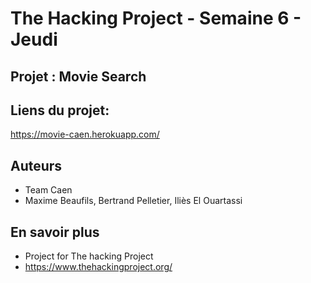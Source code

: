 # The Hacking Project - Semaine 6 - Jeudi

## Projet : Movie Search


## Liens du projet:
https://movie-caen.herokuapp.com/

## Auteurs

*   Team Caen
*   Maxime Beaufils, Bertrand Pelletier, Iliès El Ouartassi

## En savoir plus

* Project for The hacking Project
* https://www.thehackingproject.org/